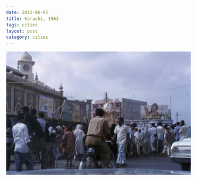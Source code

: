 ```yaml
---
date: 2012-06-05
title: Karachi, 1963
tags: cities
layout: post
category: cities
---
```


![karachi4](https://raw.githubusercontent.com/muneer78/muneer78.github.io/master/images/karachi4.jpeg) 

